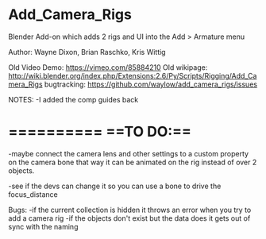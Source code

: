 Add_Camera_Rigs
===============

Blender Add-on which adds 2 rigs and UI into the Add >  Armature menu

Author: Wayne Dixon, Brian Raschko, Kris Wittig

Old Video Demo: https://vimeo.com/85884210
Old wikipage: http://wiki.blender.org/index.php/Extensions:2.6/Py/Scripts/Rigging/Add_Camera_Rigs
bugtracking: https://github.com/waylow/add_camera_rigs/issues



NOTES:
-I added the comp guides back


==========
==TO DO:==
==========
-maybe connect the camera lens and other settings to a custom property on the camera bone that way it can be animated on the rig instead of over 2 objects.

-see if the devs can change it so you can use a bone to drive the focus_distance

Bugs:
-if the current collection is hidden it throws an error when you try to add a camera rig
-if the objects don't exist but the data does it gets out of sync with the naming
